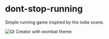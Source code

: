 dont-stop-running
=================

Simple running game inspired by the indie scene.

![Qt Creator with wombat theme](http://i.imgur.com/du3WXSx.png)
